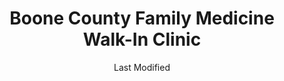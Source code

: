 ---
layout: location-page
date: Last Modified
description: "Local COVID-19 testing is available at Boone County Family Medicine Walk-In Clinic in Boone, Iowa, USA."
permalink: "locations/iowa/boone/boone-county-family-medicine-walk-in-clinic/"
tags:
  - locations
  - iowa
title: Boone County Family Medicine Walk-In Clinic
uniqueName: boone-county-family-medicine-walk-in-clinic
state: Iowa
stateAbbr: IA
hood: "Boone"
address: " 120 S Story St"
city: "Boone"
zip: "50036"
zipsNearby: "50601 50002 50003 50005 50006 50043 50227 50420 50007 50009 50010 50011 50012 50013 50014 50021 50023 50608 51430 51433 50025 50516 50026 50518 50028 50029 50609 50031 50421 50032 50033 50034 50519 50035 50036 50037 50099 50038 50039 50040 50041 50520 51436 50521 50523 50046 50047 51401 50048 50050 50524 50525 50526 50051 50054 50055 50056 50621 50058 50431 50061 50529 50063 50064 50066 50530 51440 50301 50302 50303 50304 50305 50306 50307 50308 50309 50310 50311 50312 50313 50314 50315 50316 50317 50318 50319 50320 50321 50322 50323 50324 50325 50327 50328 50329 50330 50331 50332 50333 50334 50335 50336 50339 50340 50359 50360 50361 50362 50363 50364 50367 50368 50369 50380 50381 50391 50392 50393 50394 50395 50396 50398 50936 50940 50947 50950 50980 50981 50982 50983 50069 50265 50266 50070 50071 50532 50533 50072 50627 50073 50075 50076 50117 50538 50078 50540 50501 50569 50101 50102 50632 50633 50105 50106 50541 50635 51443 50542 50439 50543 50107 50109 50110 50849 50111 50638 50115 51444 50441 50544 50545 50118 50252 50120 50642 50122 50548 50124 50125 50126 50128 50059 50129 50130 50131 50551 50132 50447 50134 50135 50137 50552 51449 51451 50452 50141 50142 50557 50145 51452 50146 50148 50558 51453 50152 50560 50561 50154 50155 50156 51455 50563 50158 50160 50161 50162 50164 50001 50166 50167 50127 50168 50169 50170 50173 50566 50201 50206 50208 50210 50211 50212 50214 50571 50216 50217 50218 50220 50222 50223 50225 50574 50226 50575 50228 50229 50230 51459 50231 50232 50233 50577 50234 50235 50579 50236 50470 50237 50582 50239 50240 50241 51462 50243 50244 50586 50246 50247 50672 50248 50249 50250 51463 50591 50257 50258 50259 50261 50594 50263 50595 50680 50269 50271 50273 50276 50599 50277 50278 50347 50397" 
mapUrl: "http://maps.apple.com/?q=Boone+County+Family+Medicine+Walk-In+Clinic&address=120+S+Story+St,Boone,Iowa,50036"
locationType: Walk-in
phone: "515-433-8585"
website: "https://www.boonehospital.com/services/boone-county-family-medicine"
onlineBooking: undefined
closed: undefined
closedUpdate: May 18th, 2020
notes: "By appointment only."
days: Weekdays
hours: 9AM-8PM
altDays: Saturdays
altHours: 9AM-7PM
alt2Days: Sundays
alt2Hours: 9AM-5:30PM
ctaMessage: Learn more
ctaUrl: "https://www.boonehospital.com/services/boone-county-family-medicine"
---